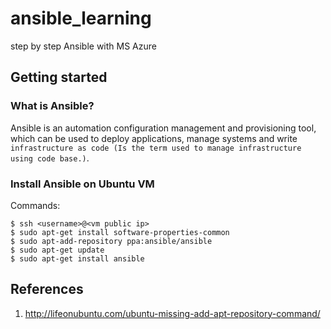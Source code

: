 # ansible_learning
step by step Ansible with MS Azure 

## Getting started 

### What is Ansible?

Ansible is an automation configuration management and provisioning tool, which can be used to deploy applications, manage systems
and write ```infrastructure as code (Is the term used to manage infrastructure using code base.)```. 

### Install Ansible on Ubuntu VM 

Commands: 
  ```
  $ ssh <username>@<vm public ip>
  $ sudo apt-get install software-properties-common
  $ sudo apt-add-repository ppa:ansible/ansible
  $ sudo apt-get update
  $ sudo apt-get install ansible
  ```
  
 ## References
 
 1. http://lifeonubuntu.com/ubuntu-missing-add-apt-repository-command/
 
 
 

